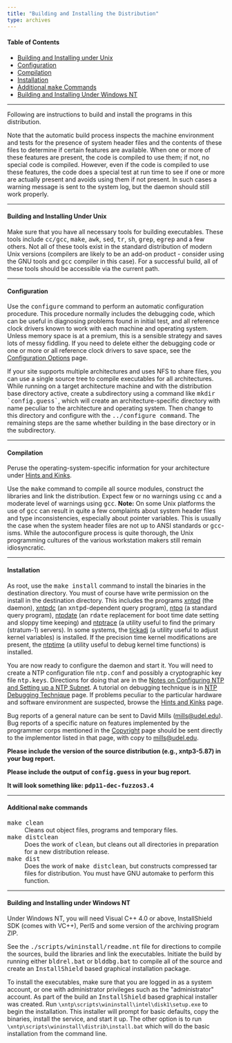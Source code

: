 ```yaml
---
title: "Building and Installing the Distribution"
type: archives
---
```


#### Table of Contents

*   [Building and Installing under Unix](/archives/3-5.93e/build/#building-and-installing-under-unix)
*   [Configuration](/archives/3-5.93e/build/#configuration)
*   [Compilation](/archives/3-5.93e/build/#compilation)
*   [Installation](/archives/3-5.93e/build/#installation)
*   [Additional <tt>make</tt> Commands](/archives/3-5.93e/build/#additional-ttmakett-commands)
*   [Building and Installing Under Windows NT](/archives/3-5.93e/build/#building-and-installing-under-windows-nt)

* * *

Following are instructions to build and install the programs in this distribution.

Note that the automatic build process inspects the machine environment and tests for the presence of system header files and the contents of these files to determine if certain features are available. When one or more of these features are present, the code is compiled to use them; if not, no special code is compiled. However, even if the code is compiled to use these features, the code does a special test at run time to see if one or more are actually present and avoids using them if not present. In such cases a warning message is sent to the system log, but the daemon should still work properly. 

* * *

#### Building and Installing Under Unix

Make sure that you have all necessary tools for building executables. These tools include <tt>cc/gcc</tt>, <tt>make</tt>, <tt>awk</tt>, <tt>sed</tt>, <tt>tr</tt>, <tt>sh</tt>, <tt>grep</tt>, <tt>egrep</tt> and a few others. Not all of these tools exist in the standard distribution of modern Unix versions (compilers are likely to be an add-on product - consider using the GNU tools and <tt>gcc</tt> compiler in this case). For a successful build, all of these tools should be accessible via the current path.

* * *

#### Configuration

Use the <tt>configure</tt> command to perform an automatic configuration procedure. This procedure normally includes the debugging code, which can be useful in diagnosing problems found in initial test, and all reference clock drivers known to work with each machine and operating system. Unless memory space is at a premium, this is a sensible strategy and saves lots of messy fiddling. If you need to delete either the debugging code or one or more or all reference clock drivers to save space, see the [Configuration Options](/archives/3-5.93e/config) page.

If your site supports multiple architectures and uses NFS to share files, you can use a single source tree to compile executables for all architectures. While running on a target architecture machine and with the distribution base directory active, create a subdirectory using a command like <tt>mkdir \`config.guess\`</tt>, which will create an architecture-specific directory with name peculiar to the architecture and operating system. Then change to this directory and configure with the <tt>../configure command</tt>. The remaining steps are the same whether building in the base directory or in the subdirectory. 

* * *

#### Compilation

Peruse the operating-system-specific information for your architecture under [Hints and Kinks](/archives/3-5.93e/hints). 

Use the <tt>make</tt> command to compile all source modules, construct the libraries and link the distribution. Expect few or no warnings using <tt>cc</tt> and a moderate level of warnings using <tt>gcc</tt>. **Note:** On some Unix platforms the use of <tt>gcc</tt> can result in quite a few complaints about system header files and type inconsistencies, especially about pointer variables. This is usually the case when the system header files are not up to ANSI standards or <tt>gcc</tt>-isms. While the autoconfigure process is quite thorough, the Unix programming cultures of the various workstation makers still remain idiosyncratic.

* * *

#### Installation

As root, use the <tt>make install</tt> command to install the binaries in the destination directory. You must of course have write permission on the install in the destination directory. This includes the programs [xntpd](/archives/3-5.93e/xntpd) (the daemon), [xntpdc](/archives/3-5.93e/xntpdc) (an <tt>xntpd</tt>-dependent query program), [ntpq](/archives/3-5.93e/ntpq) (a standard query program), [ntpdate](/archives/3-5.93e/ntpdate) (an <tt>rdate</tt> replacement for boot time date setting and sloppy time keeping) and [ntptrace](/archives/3-5.93e/ntptrace) (a utility useful to find the primary (stratum-1) servers). In some systems, the [tickadj](/archives/3-5.93e/tickadj) (a utility useful to adjust kernel variables) is installed. If the precision time kernel modifications are present, the [ntptime](/archives/3-5.93e/ntptime) (a utility useful to debug kernel time functions) is installed. 

You are now ready to configure the daemon and start it. You will need to create a NTP configuration file <tt>ntp.conf</tt> and possibly a cryptographic key file <tt>ntp.keys</tt>. Directions for doing that are in the [Notes on Configuring NTP and Setting up a NTP Subnet](/archives/3-5.93e/notes). A tutorial on debugging technique is in [NTP Debugging Technique](/archives/3-5.93e/debug) page. If problems peculiar to the particular hardware and software environment are suspected, browse the [Hints and Kinks](/archives/3-5.93e/hints) page. 

Bug reports of a general nature can be sent to David Mills (mills@udel.edu). Bug reports of a specific nature on features implemented by the programmer corps mentioned in the [Copyright](/archives/3-5.93e/copyright) page should be sent directly to the implementor listed in that page, with copy to mills@udel.edu.

**Please include the version of the source distribution (e.g., xntp3-5.87) in your bug report.** 
 
**Please include the output of <tt>config.guess</tt> in your bug report.** 

**It will look something like: <tt>pdp11-dec-fuzzos3.4</tt>**

* * *

#### Additional <tt>make</tt> commands

<dt><tt>make clean</tt></dt>

<dd>Cleans out object files, programs and temporary files.</dd>

<dt><tt>make distclean</tt></dt>

<dd>Does the work of <tt>clean</tt>, but cleans out all directories in preparation for a new distribution release.</dd>

<dt><tt>make dist</tt></dt>

<dd>Does the work of <tt>make distclean</tt>, but constructs compressed tar files for distribution. You must have GNU automake to perform this function.</dd>

* * *

#### Building and Installing under Windows NT

Under Windows NT, you will need Visual C++ 4.0 or above, InstallShield SDK (comes with VC++), Perl5 and some version of the archiving program ZIP.

See the <tt>./scripts/wininstall/readme.nt</tt> file for directions to compile the sources, build the libraries and link the executables. Initiate the build by running either <tt>bldrel.bat</tt> or <tt>blddbg.bat</tt> to compile all of the source and create an <tt>InstallShield</tt> based graphical installation package.

To install the executables, make sure that you are logged in as a system account, or one with administrator privileges such as the "administrator" account. As part of the build an <tt>InstallShield</tt> based graphical installer was created. Run `\xntp\scripts\wininstall\intel\disk1\setup.exe` to begin the installation. This installer will prompt for basic defaults, copy the binaries, install the service, and start it up. The other option is to run `\xntp\scripts\wininstall\distrib\install.bat` which will do the basic installation from the command line.